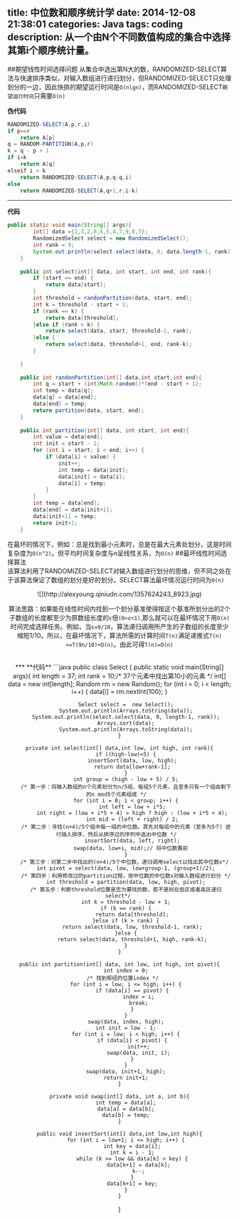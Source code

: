 title: 中位数和顺序统计学
date: 2014-12-08 21:38:01
categories: Java
tags: coding
description: 从一个由N个不同数值构成的集合中选择其第i个顺序统计量。
---

##期望线性时间选择问题
从集合中选出第N大的数，RANDOMIZED-SELECT算法与快速排序类似，对输入数组进行递归划分，但RANDOMIZED-SELECT只处理划分的一边，因此快排的期望运行时间是`O(nlgn)`，而RANDOMIZED-SELECT`期望运行时间`只需要`O(n)` 

**伪代码**
```java
RANDOMIZED-SELECT(A,p,r,i)
if p==r
    return A[p]
q = RANDOM-PARTITION(A,p,r)
k = q - p + 1
if i=k
    return A[q]
elseif i < k
    return RANDOMIZED-SELECT(A,p,q-q,i)
else
    return RANDOMIZED-SELECT(A,q+1,r,i-k)
```
***
**代码**
```java
public static void main(String[] args){
		int[] data ={1,3,2,8,6,5,4,7,9,0,3};
		RandomizedSelect select = new RandomizedSelect();
		int rank = 9;
		System.out.println(select.select(data, 0, data.length-1, rank));
	}
	
	public int select(int[] data, int start, int end, int rank){
		if (start == end) {
			return data[start];
		}
		int threshold = randonPartition(data, start, end);
		int k = threshold - start + 1;
		if (rank == k) { 
			return data[threshold];
		}else if (rank < k) {
			return select(data, start, threshold-1, rank);
		}else {
			return select(data, threshold+1, end, rank-k);
		}
		
	}
	
	public int randonPartition(int[] data,int start,int end){
 		int q = start + (int)Math.random()*(end - start + 1);
 		int temp = data[q];
 		data[q] = data[end];
 		data[end] = temp;
		return partition(data, start, end);
	}
	
	public int partition(int[] data, int start, int end){
		int value = data[end];
		int init = start - 1;
		for (int i = start; i < end; i++) {
			if (data[i] < value) {
				init++;
				int temp = data[init];
				data[init] = data[i];
				data[i] = temp;
			}
		}
		int temp = data[end];
		data[end] = data[init+1];
		data[init+1] = temp;
		return init+1;
	}
```
在最坏的情况下，例如：总是找到最小元素时，总是在最大元素处划分，这是时间复杂度为`O(n^2)`。但平均时间复杂度与n呈线性关系，为`O(n)`
##最坏线性时间选择算法  
该算法利用了RANDOMIZED-SELECT对输入数组进行划分的思维，但不同之处在于该算法保证了数组的划分是好的划分。SELECT算法最坏情况运行时间为`O(n)`
<center>![](http://alexyoung.qiniudn.com/1357624243_8923.jpg)<center/>

算法思路：如果能在线性时间内找到一个划分基准使得按这个基准所划分出的2个子数组的长度都至少为原数组长度的`ε`倍`(0<ε<1)`,那么就可以在最坏情况下用`O(n)`时间完成选择任务。例如，当`ε=9/10`，算法递归调用所产生的子数组的长度至少缩短1/10。所以，在最坏情况下，算法所需的计算时间`T(n)`满足递推式`T(n)<=T(9n/10)+O(n)`。由此可得`T(n)=O(n)`

<br/>
***
**代码**
```java
public class Select {
	public static void main(String[] args){
		int length = 37; int rank = 10;/* 37个元素中找出第10小的元素 */  
		int[] data = new int[length];
		Random rm = new Random();
		for (int i = 0; i < length; i++) {
			data[i] = rm.nextInt(100);
		}
		
		Select select =  new Select();
		System.out.println(Arrays.toString(data));
		System.out.println(select.select(data, 0, length-1, rank));
		Arrays.sort(data);
		System.out.println(Arrays.toString(data));
	}
	
	private int select(int[] data,int low, int high, int rank){
		if ((high-low)<5) {
			insertSort(data, low, high);
			return data[low+rank-1];
		}
		int group = (high - low + 5) / 5;
		/* 第一步：将输入数组的n个元素划分为n/5组，每组5个元素，且至多只有一个组由剩下的n mod5个元素组成 */  
		for (int i = 0; i < group; i++) {
			int left = low + i*5;
			int right = (low + i*5 + 4) > high ? high : (low + i*5 + 4);
			int mid = (left + right) / 2;
		/* 第二步：寻找(n+4)/5个组中每一组的中位数。首先对每组中的元素（至多为5个）进行插入排序，然后从排序过的序列中选出中位数 */  
			insertSort(data, left, right);
			swap(data, low+i, mid);// 将中位数置前 
		}
		/* 第三步：对第二步中找出的(n+4)/5个中位数，递归调用select以找出其中位数x*/  
		int pivot = select(data, low, low+group-1, (group+1)/2);
		/* 第四步：利用修改过的partition过程，按中位数的中位数x对输入数组进行划分 */
		int threshold = partition(data, low, high, pivot);
		/* 第五步：判断threshold位置是否为要找的数，若不是则在低区或者高区递归select*/ 
		int k = threshold - low + 1;
		if (k == rank) {
			return data[threshold];
		}else if (k > rank) {
			return select(data, low, threshold-1, rank);
		}else {
			return select(data, threshold+1, high, rank-k);
		}
	}
	
	public int partition(int[] data, int low, int high, int pivot){
		int index = 0;
		/* 找到枢纽的位置index */  
		for (int i = low; i <= high; i++) {
			if (data[i] == pivot) {
				index = i;
				break;
			}
		}
		swap(data, index, high);
		int init = low - 1;
		for (int i = low; i < high; i++) {
			if (data[i] < pivot) {
				init++;
				swap(data, init, i);
			}
		}
		swap(data, init+1, high);
		return init+1;
	}
	
	private void swap(int[] data, int a, int b){
		int temp = data[a];
		data[a] = data[b];
		data[b] = temp;
	}
	
	public void insertSort(int[] data,int low,int high){
		for (int i = low+1; i <= high; i++) {
			int key = data[i];
			int k = i - 1;
			while (k >= low && data[k] > key) {
				data[k+1] = data[k];
				k--;
			}
			data[k+1] = key;
		}
	}
}
```
